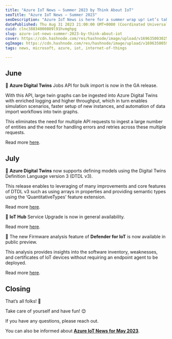 ```yaml
---
title: "Azure IoT News – Summer 2023 by Think About IoT"
seoTitle: "Azure IoT News – Summer 2023"
seoDescription: "Azure IoT News is here for a summer wrap up! Let’s take a look at the news of June, July & August 2023, together."
datePublished: Thu Aug 31 2023 21:00:00 GMT+0000 (Coordinated Universal Time)
cuid: clnc38834000809l91hvmghpg
slug: azure-iot-news-summer-2023-by-think-about-iot
cover: https://cdn.hashnode.com/res/hashnode/image/upload/v1696350030256/771a9e2d-d58a-4c5f-ba99-68f0a8a36909.png
ogImage: https://cdn.hashnode.com/res/hashnode/image/upload/v1696350059906/56b53527-395e-42ec-bdaa-78aaba4d6a46.png
tags: news, microsoft, azure, iot, internet-of-things

---
```


## **June**

🔸 **Azure Digital Twins** Jobs API for bulk import is now in the GA release.

With this API, large twin graphs can be ingested into Azure Digital Twins with enriched logging and higher throughput, which in turn enables simulation scenarios, faster setup of new instances, and automation of data import workflows into twin graphs.

This eliminates the need for multiple API requests to ingest a large number of entities and the need for handling errors and retries across these multiple requests.

Read more [here](https://azure.microsoft.com/en-gb/updates/generally-available-jobs-api-to-support-bulk-import-in-azure-digital-twins/?wt.mc_id=studentamb_3012).

## **July**

🔸 **Azure Digital Twins** now supports defining models using the Digital Twins Definition Language version 3 (DTDL v3).

This release enables to leveraging of many improvements and core features of DTDL v3 such as using arrays in properties and providing semantic types using the ‘QuantitativeTypes’ feature extension.

Read more [here](https://azure.microsoft.com/en-gb/updates/generally-available-azure-digital-twins-supports-digital-twins-definition-language-version-3/?wt.mc_id=studentamb_3012).

🔸 **IoT Hub** Service Upgrade is now in general availability.

Read more [here](https://azure.microsoft.com/en-gb/updates/general-availability-iot-hub-service-upgrade/?wt.mc_id=studentamb_3012).

🔸 The new Firmware analysis feature of **Defender for IoT** is now available in public preview.

This analysis provides insights into the software inventory, weaknesses, and certificates of IoT devices without requiring an endpoint agent to be deployed.

Read more [here](https://azure.microsoft.com/en-gb/updates/public-preview-firmware-analysis-in-defender-for-iot/?wt.mc_id=studentamb_3012).

## **Closing**

That’s all folks! 👋

Take care of yourself and have fun! 😊

If you have any questions, please reach out.

You can also be informed about [**Azure IoT News for May 2023**](https://www.thinkaboutiot.com/index.php/2023/06/01/azure-iot-news-may-2023-by-think-about-iot/).
